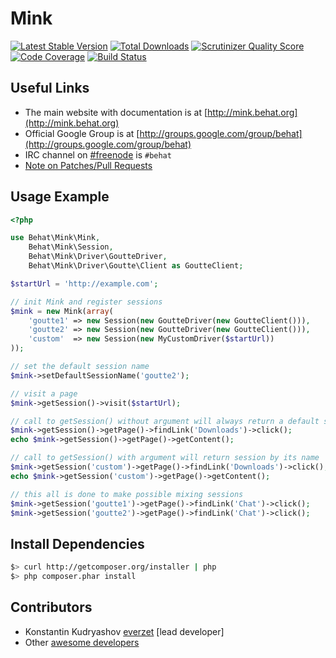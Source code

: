 Mink
====
[![Latest Stable Version](https://poser.pugx.org/behat/mink/v/stable.png)](https://packagist.org/packages/behat/mink)
[![Total Downloads](https://poser.pugx.org/behat/mink/downloads.png)](https://packagist.org/packages/behat/mink)
[![Scrutinizer Quality Score](https://scrutinizer-ci.com/g/Behat/Mink/badges/quality-score.png?s=d4faf469d6b399df121deed6070390800722ada0)](https://scrutinizer-ci.com/g/Behat/Mink/)
[![Code Coverage](https://scrutinizer-ci.com/g/Behat/Mink/badges/coverage.png?s=88ab1cee4e131f4ef595f17ae4837001ef2aec3b)](https://scrutinizer-ci.com/g/Behat/Mink/)
[![Build Status](https://travis-ci.org/Behat/Mink.png?branch=master)](http://travis-ci.org/Behat/Mink)

Useful Links
------------

- The main website with documentation is at [http://mink.behat.org](http://mink.behat.org)
- Official Google Group is at [http://groups.google.com/group/behat](http://groups.google.com/group/behat)
- IRC channel on [#freenode](http://freenode.net/) is `#behat`
- [Note on Patches/Pull Requests](CONTRIBUTING.md)

Usage Example
-------------

``` php
<?php

use Behat\Mink\Mink,
    Behat\Mink\Session,
    Behat\Mink\Driver\GoutteDriver,
    Behat\Mink\Driver\Goutte\Client as GoutteClient;

$startUrl = 'http://example.com';

// init Mink and register sessions
$mink = new Mink(array(
    'goutte1' => new Session(new GoutteDriver(new GoutteClient())),
    'goutte2' => new Session(new GoutteDriver(new GoutteClient())),
    'custom'  => new Session(new MyCustomDriver($startUrl))
));

// set the default session name
$mink->setDefaultSessionName('goutte2');

// visit a page
$mink->getSession()->visit($startUrl);

// call to getSession() without argument will always return a default session if has one (goutte2 here)
$mink->getSession()->getPage()->findLink('Downloads')->click();
echo $mink->getSession()->getPage()->getContent();

// call to getSession() with argument will return session by its name
$mink->getSession('custom')->getPage()->findLink('Downloads')->click();
echo $mink->getSession('custom')->getPage()->getContent();

// this all is done to make possible mixing sessions
$mink->getSession('goutte1')->getPage()->findLink('Chat')->click();
$mink->getSession('goutte2')->getPage()->findLink('Chat')->click();
```

Install Dependencies
--------------------

``` bash
$> curl http://getcomposer.org/installer | php
$> php composer.phar install
```

Contributors
------------

* Konstantin Kudryashov [everzet](http://github.com/everzet) [lead developer]
* Other [awesome developers](https://github.com/Behat/Mink/graphs/contributors)
